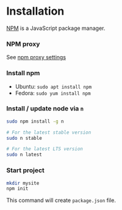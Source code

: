 # Installation

[NPM](https://github.com/npm/cli) is a JavaScript package manager. 

### NPM proxy

See [npm proxy settings](https://github.com/yesnik/linux-guides/blob/master/proxy.md#npm-proxy-settings)

### Install npm

- Ubuntu: `sudo apt install npm`
- Fedora: `sudo yum install npm`

### Install / update node via `n`

```bash
sudo npm install -g n

# For the latest stable version
sudo n stable

# For the latest LTS version
sudo n latest
```

### Start project

```bash
mkdir mysite
npm init
```

This command will create `package.json` file.
